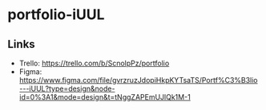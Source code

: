 # portfolio-iUUL

## Links
- Trello: https://trello.com/b/ScnolpPz/portfolio
- Figma: https://www.figma.com/file/gvrzruzJdopiHkpKYTsaTS/Portf%C3%B3lio---iUUL?type=design&node-id=0%3A1&mode=design&t=tNggZAPEmUJlQk1M-1
